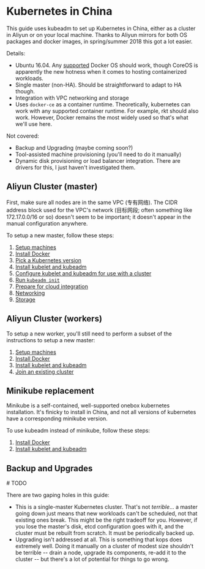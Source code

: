 # Kubernetes in China

This guide uses kubeadm to set up Kubernetes in China, either as a cluster in Aliyun or on your local machine. Thanks to Aliyun mirrors for both OS packages and docker images, in spring/summer 2018 this got a lot easier.

Details:

- Ubuntu 16.04.  Any [supported](https://success.docker.com/article/compatibility-matrix) Docker OS should work, though CoreOS is apparently the new hotness when it comes to hosting containerized workloads.
- Single master (non-HA). Should be straightforward to adapt to HA though.
- Integration with VPC networking and storage
- Uses `docker-ce` as a container runtime.  Theoretically, kubernetes can work with any supported container runtime. For example, rkt should also work. However, Docker remains the most widely used so that's what we'll use here.

Not covered:

- Backup and Upgrading (maybe coming soon?)
- Tool-assisted machine provisioning (you'll need to do it manually)
- Dynamic disk provisioning or load balancer integration. There are drivers for this, I just haven't investigated them.


## Aliyun Cluster (master)

First, make sure all nodes are in the same VPC (专有网络).  The CIDR address block used for the VPC's network (目标网段; often something like 172.17.0.0/16 or so) doesn't seem to be important; it doesn't appear in the manual configuration anywhere.

To setup a new master, follow these steps:

1. [Setup machines](setup-machines.md)
2. [Install Docker](install-docker.md)
3. [Pick a Kubernetes version](pick-k8s-version.md)
4. [Install kubelet and kubeadm](install-kubelet-kubeadm.md)
5. [Configure kubelet and kubeadm for use with a cluster](customize-cluster.md)
6. [Run `kubeadm init`](kubeadm-init.md)
7. [Prepare for cloud integration](prepare-cloud-integration.md)
8. [Networking](networking.md)
9. [Storage](storage.md)


## Aliyun Cluster (workers)

To setup a new worker, you'll still need to perform a subset of the instructions to setup a new master:

1. [Setup machines](setup-machines.md)
2. [Install Docker](install-docker.md)
3. [Install kubelet and kubeadm](install-kubelet-kubeadm.md)
4. [Join an existing cluster](join-existing-cluster.md)


## Minikube replacement

Minikube is a self-contained, well-supported onebox kubernetes installation.  It's finicky to install in China, and not all versions of kubernetes have a corresponding minikube version.

To use kubeadm instead of minikube, follow these steps:

1. [Install Docker](install-docker.md)
2. [Install kubelet and kubeadm](install-kubelet-kubeadm.md)


## Backup and Upgrades

\# TODO

There are two gaping holes in this guide:

- This is a single-master Kubernetes cluster. That's not _terrible_... a master going down just means that new workloads can't be scheduled, not that existing ones break. This might be the right tradeoff for you. However, if you lose the master's disk, etcd configuration goes with it, and the cluster must be rebuilt from scratch. It must be periodically backed up.
- Upgrading isn't addressed at all. This is something that kops does extremely well. Doing it manually on a cluster of modest size shouldn't be terrible -- drain a node, upgrade its components, re-add it to the cluster -- but there's a lot of potential for things to go wrong.
